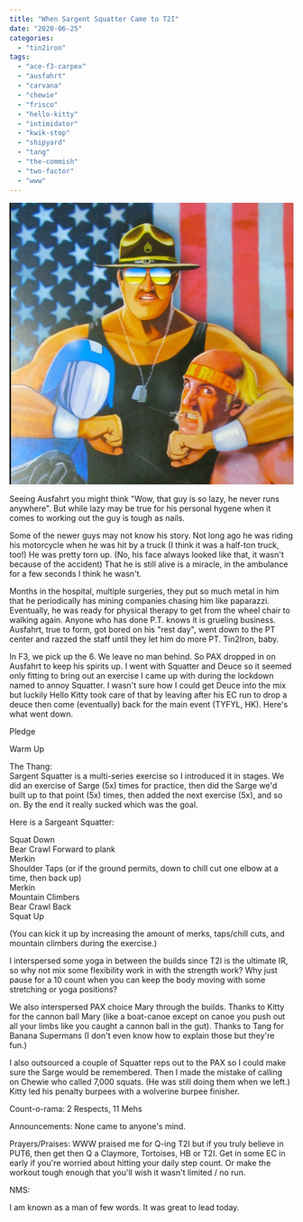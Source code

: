 ```yaml
---
title: "When Sargent Squatter Came to T2I"
date: "2020-06-25"
categories: 
  - "tin2iron"
tags: 
  - "ace-f3-carpex"
  - "ausfahrt"
  - "carvana"
  - "chewie"
  - "frisco"
  - "hello-kitty"
  - "intimidator"
  - "kwik-stop"
  - "shipyard"
  - "tang"
  - "the-commish"
  - "two-factor"
  - "www"
---
```


![](images/Sarge.png)

Seeing Ausfahrt you might think "Wow, that guy is so lazy, he never runs anywhere". But while lazy may be true for his personal hygene when it comes to working out the guy is tough as nails.

Some of the newer guys may not know his story. Not long ago he was riding his motorcycle when he was hit by a truck (I think it was a half-ton truck, too!) He was pretty torn up. (No, his face always looked like that, it wasn't because of the accident) That he is still alive is a miracle, in the ambulance for a few seconds I think he wasn't.

Months in the hospital, multiple surgeries, they put so much metal in him that he periodically has mining companies chasing him like paparazzi. Eventually, he was ready for physical therapy to get from the wheel chair to walking again. Anyone who has done P.T. knows it is grueling business. Ausfahrt, true to form, got bored on his "rest day", went down to the PT center and razzed the staff until they let him do more PT. Tin2Iron, baby.

In F3, we pick up the 6. We leave no man behind. So PAX dropped in on Ausfahrt to keep his spirits up. I went with Squatter and Deuce so it seemed only fitting to bring out an exercise I came up with during the lockdown named to annoy Squatter. I wasn't sure how I could get Deuce into the mix but luckily Hello Kitty took care of that by leaving after his EC run to drop a deuce then come (eventually) back for the main event (TYFYL, HK). Here's what went down.

Pledge

Warm Up  

The Thang:  
Sargent Squatter is a multi-series exercise so I introduced it in stages. We did an exercise of Sarge (5x) times for practice, then did the Sarge we'd built up to that point (5x) times, then added the next exercise (5x), and so on. By the end it really sucked which was the goal.

Here is a Sargeant Squatter:

Squat Down  
Bear Crawl Forward to plank  
Merkin  
Shoulder Taps (or if the ground permits, down to chill cut one elbow at a time, then back up)  
Merkin  
Mountain Climbers  
Bear Crawl Back  
Squat Up

(You can kick it up by increasing the amount of merks, taps/chill cuts, and mountain climbers during the exercise.)

I interspersed some yoga in between the builds since T2I is the ultimate IR, so why not mix some flexibility work in with the strength work? Why just pause for a 10 count when you can keep the body moving with some stretching or yoga positions?

We also interspersed PAX choice Mary through the builds. Thanks to Kitty for the cannon ball Mary (like a boat-canoe except on canoe you push out all your limbs like you caught a cannon ball in the gut). Thanks to Tang for Banana Supermans (I don't even know how to explain those but they're fun.)

I also outsourced a couple of Squatter reps out to the PAX so I could make sure the Sarge would be remembered. Then I made the mistake of calling on Chewie who called 7,000 squats. (He was still doing them when we left.) Kitty led his penalty burpees with a wolverine burpee finisher.

Count-o-rama: 2 Respects, 11 Mehs

Announcements: None came to anyone's mind.

Prayers/Praises: WWW praised me for Q-ing T2I but if you truly believe in PUT6, then get then Q a Claymore, Tortoises, HB or T2I. Get in some EC in early if you're worried about hitting your daily step count. Or make the workout tough enough that you'll wish it wasn't limited / no run.

NMS:

I am known as a man of few words. It was great to lead today.
